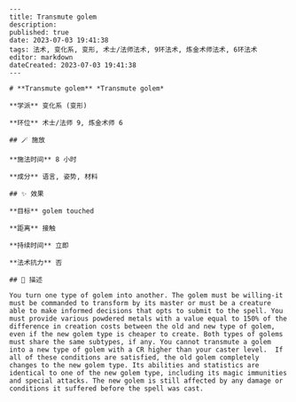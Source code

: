 
    ---
    title: Transmute golem
    description: 
    published: true
    date: 2023-07-03 19:41:38
    tags: 法术, 变化系, 变形, 术士/法师法术, 9环法术, 炼金术师法术, 6环法术
    editor: markdown
    dateCreated: 2023-07-03 19:41:38
    ---

    # **Transmute golem** *Transmute golem*

    **学派** 变化系 (变形) 

    **环位** 术士/法师 9, 炼金术师 6

    ## 🪄 施放

    **施法时间** 8 小时

    **成分** 语言, 姿势, 材料

    ## ✨ 效果 

    **目标** golem touched 

    **距离** 接触  

    **持续时间** 立即 

    **法术抗力** 否

    ## 📖 描述

    You turn one type of golem into another. The golem must be willing-it must be commanded to transform by its master or must be a creature able to make informed decisions that opts to submit to the spell. You must provide various powdered metals with a value equal to 150% of the difference in creation costs between the old and new type of golem, even if the new golem type is cheaper to create. Both types of golems must share the same subtypes, if any. You cannot transmute a golem into a new type of golem with a CR higher than your caster level.  If all of these conditions are satisfied, the old golem completely changes to the new golem type. Its abilities and statistics are identical to one of the new golem type, including its magic immunities and special attacks. The new golem is still affected by any damage or conditions it suffered before the spell was cast.
    